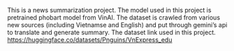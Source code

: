 This is a news summarization project. The model used in this project is pretrained phobart model from VinAI. The dataset is crawled from various new sources (including Vietnamse and English) and put through gemini’s api to translate and generate summary.
The dataset link used in this project.
https://huggingface.co/datasets/Pnguins/VnExpress_edu
